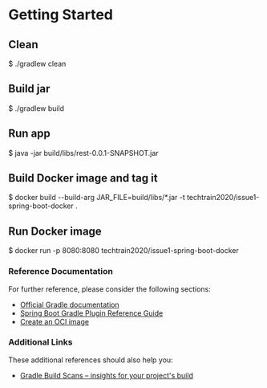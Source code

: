 # Getting Started

## Clean
$ ./gradlew clean

## Build jar
$ ./gradlew build

## Run app
$ java -jar build/libs/rest-0.0.1-SNAPSHOT.jar

## Build Docker image and tag it
$ docker build --build-arg JAR_FILE=build/libs/*.jar -t techtrain2020/issue1-spring-boot-docker .

## Run Docker image
$ docker run -p 8080:8080 techtrain2020/issue1-spring-boot-docker

### Reference Documentation
For further reference, please consider the following sections:

* [Official Gradle documentation](https://docs.gradle.org)
* [Spring Boot Gradle Plugin Reference Guide](https://docs.spring.io/spring-boot/docs/2.3.0.RELEASE/gradle-plugin/reference/html/)
* [Create an OCI image](https://docs.spring.io/spring-boot/docs/2.3.0.RELEASE/gradle-plugin/reference/html/#build-image)

### Additional Links
These additional references should also help you:

* [Gradle Build Scans – insights for your project's build](https://scans.gradle.com#gradle)
